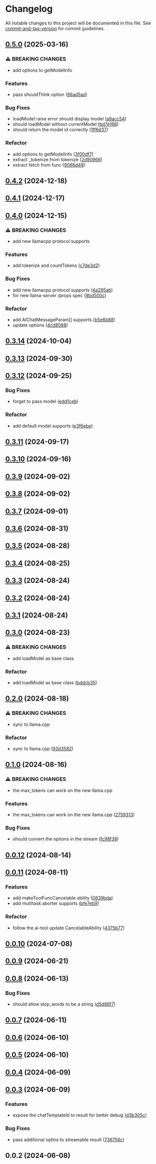 # Changelog

All notable changes to this project will be documented in this file. See [commit-and-tag-version](https://github.com/absolute-version/commit-and-tag-version) for commit guidelines.

## [0.5.0](https://github.com/isdk/ai-tool-llm-llamacpp.js/compare/v0.4.2...v0.5.0) (2025-03-16)


### ⚠ BREAKING CHANGES

* add options to getModelInfo

### Features

* pass shouldThink option ([66ad5ad](https://github.com/isdk/ai-tool-llm-llamacpp.js/commit/66ad5ad432ff1dec3d3da01005965f9159916f99))


### Bug Fixes

* loadModel raise error should display model ([a9acc54](https://github.com/isdk/ai-tool-llm-llamacpp.js/commit/a9acc549f8d180df405235fb2e08253be34f19b4))
* should loadModel without currentModel ([bd7e166](https://github.com/isdk/ai-tool-llm-llamacpp.js/commit/bd7e166c61d200f558dd03113efbf20e54b25660))
* should return the model id correctly ([1ff6d37](https://github.com/isdk/ai-tool-llm-llamacpp.js/commit/1ff6d375e2e4f3559b66ecc0198b670801360a90))


### Refactor

* add options to getModelInfo ([3f00df7](https://github.com/isdk/ai-tool-llm-llamacpp.js/commit/3f00df749837b4a9452f6e30f053c39c794fdd18))
* extract _tokenize from tokenize ([2d90966](https://github.com/isdk/ai-tool-llm-llamacpp.js/commit/2d90966dfebe54415429ec5e53b803585d6cc6ab))
* extract fetch from func ([9066d49](https://github.com/isdk/ai-tool-llm-llamacpp.js/commit/9066d491538859f83f2aee46bd128650748c7769))

## [0.4.2](https://github.com/isdk/ai-tool-llm-llamacpp.js/compare/v0.4.1...v0.4.2) (2024-12-18)

## [0.4.1](https://github.com/isdk/ai-tool-llm-llamacpp.js/compare/v0.4.0...v0.4.1) (2024-12-17)

## [0.4.0](https://github.com/isdk/ai-tool-llm-llamacpp.js/compare/v0.3.14...v0.4.0) (2024-12-15)


### ⚠ BREAKING CHANGES

* add new llamacpp protocol supports

### Features

* add tokenize and countTokens ([c7de3d2](https://github.com/isdk/ai-tool-llm-llamacpp.js/commit/c7de3d294587fa6d2837babbd0e4eed1d2ca0465))


### Bug Fixes

* add new llamacpp protocol supports ([4a295ab](https://github.com/isdk/ai-tool-llm-llamacpp.js/commit/4a295abe49bf283a8ebce2bd5c5b428e7aeec859))
* for new llama-server /props spec ([9bd500c](https://github.com/isdk/ai-tool-llm-llamacpp.js/commit/9bd500cbc57f5f013d0fa5f67df260298f13c3d3))


### Refactor

* add AIChatMessageParam[] supports ([b5e6b88](https://github.com/isdk/ai-tool-llm-llamacpp.js/commit/b5e6b8874ef97a0fe766a3a24ea99b175014f6a6))
* update options ([4cd8088](https://github.com/isdk/ai-tool-llm-llamacpp.js/commit/4cd8088f8689fc990ef2be6724cce6bbfee7c2df))

## [0.3.14](https://github.com/isdk/ai-tool-llm-llamacpp.js/compare/v0.3.13...v0.3.14) (2024-10-04)

## [0.3.13](https://github.com/isdk/ai-tool-llm-llamacpp.js/compare/v0.3.12...v0.3.13) (2024-09-30)

## [0.3.12](https://github.com/isdk/ai-tool-llm-llamacpp.js/compare/v0.3.11...v0.3.12) (2024-09-25)


### Bug Fixes

* forget to pass model ([edd1ceb](https://github.com/isdk/ai-tool-llm-llamacpp.js/commit/edd1ceb91a1f9822c57d5ee3f3ffd8be5fd667de))


### Refactor

* add default model supports ([e3f6ebe](https://github.com/isdk/ai-tool-llm-llamacpp.js/commit/e3f6ebe5837fed6d620d192f65e20fcce33196a5))

## [0.3.11](https://github.com/isdk/ai-tool-llm-llamacpp.js/compare/v0.3.10...v0.3.11) (2024-09-17)

## [0.3.10](https://github.com/isdk/ai-tool-llm-llamacpp.js/compare/v0.3.9...v0.3.10) (2024-09-16)

## [0.3.9](https://github.com/isdk/ai-tool-llm-llamacpp.js/compare/v0.3.8...v0.3.9) (2024-09-02)

## [0.3.8](https://github.com/isdk/ai-tool-llm-llamacpp.js/compare/v0.3.7...v0.3.8) (2024-09-02)

## [0.3.7](https://github.com/isdk/ai-tool-llm-llamacpp.js/compare/v0.3.6...v0.3.7) (2024-09-01)

## [0.3.6](https://github.com/isdk/ai-tool-llm-llamacpp.js/compare/v0.3.5...v0.3.6) (2024-08-31)

## [0.3.5](https://github.com/isdk/ai-tool-llm-llamacpp.js/compare/v0.3.4...v0.3.5) (2024-08-28)

## [0.3.4](https://github.com/isdk/ai-tool-llm-llamacpp.js/compare/v0.3.3...v0.3.4) (2024-08-25)

## [0.3.3](https://github.com/isdk/ai-tool-llm-llamacpp.js/compare/v0.3.2...v0.3.3) (2024-08-24)

## [0.3.2](https://github.com/isdk/ai-tool-llm-llamacpp.js/compare/v0.3.1...v0.3.2) (2024-08-24)

## [0.3.1](https://github.com/isdk/ai-tool-llm-llamacpp.js/compare/v0.3.0...v0.3.1) (2024-08-24)

## [0.3.0](https://github.com/isdk/ai-tool-llm-llamacpp.js/compare/v0.2.0...v0.3.0) (2024-08-23)


### ⚠ BREAKING CHANGES

* add loadModel as base class

### Refactor

* add loadModel as base class ([bddcb35](https://github.com/isdk/ai-tool-llm-llamacpp.js/commit/bddcb350cde2314c95df2454df8e6e5e2a38d96d))

## [0.2.0](https://github.com/isdk/ai-tool-llm-llamacpp.js/compare/v0.1.0...v0.2.0) (2024-08-18)


### ⚠ BREAKING CHANGES

* sync to llama.cpp

### Refactor

* sync to llama.cpp ([93d3582](https://github.com/isdk/ai-tool-llm-llamacpp.js/commit/93d35820584e194d5f0d1f510bbd9e1fb303d907))

## [0.1.0](https://github.com/isdk/ai-tool-llm-llamacpp.js/compare/v0.0.12...v0.1.0) (2024-08-16)


### ⚠ BREAKING CHANGES

* the max_tokens can work on the new llama.cpp

### Features

* the max_tokens can work on the new llama.cpp ([2759313](https://github.com/isdk/ai-tool-llm-llamacpp.js/commit/2759313967904252280491cfb03ef5fb58f19ce1))


### Bug Fixes

* should convert the options in the stream ([fc98f39](https://github.com/isdk/ai-tool-llm-llamacpp.js/commit/fc98f39e3b115ecb3b202be85a03fb23642cba74))

## [0.0.12](https://github.com/isdk/ai-tool-llm-llamacpp.js/compare/v0.0.11...v0.0.12) (2024-08-14)

## [0.0.11](https://github.com/isdk/ai-tool-llm-llamacpp.js/compare/v0.0.10...v0.0.11) (2024-08-11)


### Features

* add makeToolFuncCancelable ability ([0839bda](https://github.com/isdk/ai-tool-llm-llamacpp.js/commit/0839bdad8b86cb69bc20c1f6ac8c7c8d05d2f137))
* add mutiltask aborter supports ([bfe7eb9](https://github.com/isdk/ai-tool-llm-llamacpp.js/commit/bfe7eb92364c46c6a1356c53edaa03b3cf504c26))


### Refactor

* follow the ai-tool update CancelableAbility ([4375b77](https://github.com/isdk/ai-tool-llm-llamacpp.js/commit/4375b779a687ce47cc4114816e30dcf3e9412caa))

## [0.0.10](https://github.com/isdk/ai-tool-llm-llamacpp.js/compare/v0.0.9...v0.0.10) (2024-07-08)

## [0.0.9](https://github.com/isdk/ai-tool-llm-llamacpp.js/compare/v0.0.8...v0.0.9) (2024-06-21)

## [0.0.8](https://github.com/isdk/ai-tool-llm-llamacpp.js/compare/v0.0.7...v0.0.8) (2024-06-13)


### Bug Fixes

* should allow stop_words to be a string ([d5d88f7](https://github.com/isdk/ai-tool-llm-llamacpp.js/commit/d5d88f724f83e505c778b2363cb62eeee3c2ceef))

## [0.0.7](https://github.com/isdk/ai-tool-llm-llamacpp.js/compare/v0.0.6...v0.0.7) (2024-06-11)

## [0.0.6](https://github.com/isdk/ai-tool-llm-llamacpp.js/compare/v0.0.5...v0.0.6) (2024-06-10)

## [0.0.5](https://github.com/isdk/ai-tool-llm-llamacpp.js/compare/v0.0.4...v0.0.5) (2024-06-10)

## [0.0.4](https://github.com/isdk/ai-tool-llm-llamacpp.js/compare/v0.0.3...v0.0.4) (2024-06-09)

## [0.0.3](https://github.com/isdk/ai-tool-llm-llamacpp.js/compare/v0.0.2...v0.0.3) (2024-06-09)


### Features

* expose the chatTemplateId to result for better debug ([d3b305c](https://github.com/isdk/ai-tool-llm-llamacpp.js/commit/d3b305c35cb3c708a6eebf74554559e930a3ef35))


### Bug Fixes

* pass additional optins to streamable result ([736756c](https://github.com/isdk/ai-tool-llm-llamacpp.js/commit/736756c4bb559b821df4e8d8b3cf28140a1a18c5))

## 0.0.2 (2024-06-08)
